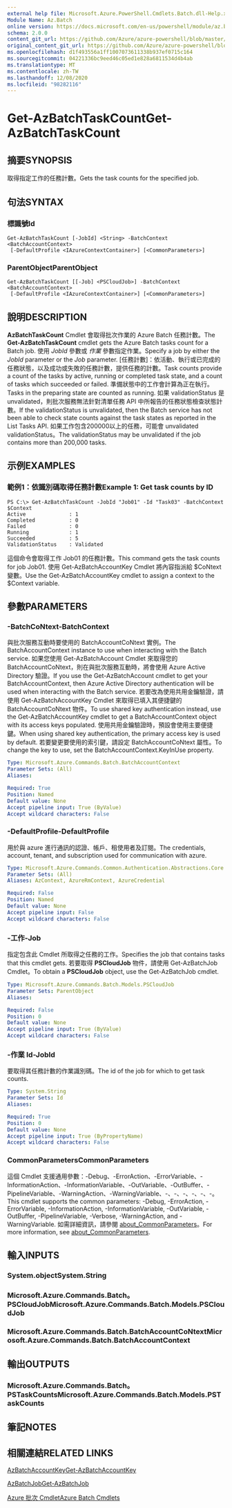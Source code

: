 ```yaml
---
external help file: Microsoft.Azure.PowerShell.Cmdlets.Batch.dll-Help.xml
Module Name: Az.Batch
online version: https://docs.microsoft.com/en-us/powershell/module/az.batch/get-azbatchtaskcount
schema: 2.0.0
content_git_url: https://github.com/Azure/azure-powershell/blob/master/src/Batch/Batch/help/Get-AzBatchTaskCount.md
original_content_git_url: https://github.com/Azure/azure-powershell/blob/master/src/Batch/Batch/help/Get-AzBatchTaskCount.md
ms.openlocfilehash: d1f493556a1ff1007073611338b937ef0715c164
ms.sourcegitcommit: 04221336bc9eed46c05ed1e828a6811534d4b4ab
ms.translationtype: MT
ms.contentlocale: zh-TW
ms.lasthandoff: 12/08/2020
ms.locfileid: "98282116"
---
```

# <span data-ttu-id="b96b3-101">Get-AzBatchTaskCount</span><span class="sxs-lookup"><span data-stu-id="b96b3-101">Get-AzBatchTaskCount</span></span>

## <span data-ttu-id="b96b3-102">摘要</span><span class="sxs-lookup"><span data-stu-id="b96b3-102">SYNOPSIS</span></span>
<span data-ttu-id="b96b3-103">取得指定工作的任務計數。</span><span class="sxs-lookup"><span data-stu-id="b96b3-103">Gets the task counts for the specified job.</span></span>

## <span data-ttu-id="b96b3-104">句法</span><span class="sxs-lookup"><span data-stu-id="b96b3-104">SYNTAX</span></span>

### <span data-ttu-id="b96b3-105">標識號</span><span class="sxs-lookup"><span data-stu-id="b96b3-105">Id</span></span>
```
Get-AzBatchTaskCount [-JobId] <String> -BatchContext <BatchAccountContext>
 [-DefaultProfile <IAzureContextContainer>] [<CommonParameters>]
```

### <span data-ttu-id="b96b3-106">ParentObject</span><span class="sxs-lookup"><span data-stu-id="b96b3-106">ParentObject</span></span>
```
Get-AzBatchTaskCount [[-Job] <PSCloudJob>] -BatchContext <BatchAccountContext>
 [-DefaultProfile <IAzureContextContainer>] [<CommonParameters>]
```

## <span data-ttu-id="b96b3-107">說明</span><span class="sxs-lookup"><span data-stu-id="b96b3-107">DESCRIPTION</span></span>
<span data-ttu-id="b96b3-108">**AzBatchTaskCount** Cmdlet 會取得批次作業的 Azure Batch 任務計數。</span><span class="sxs-lookup"><span data-stu-id="b96b3-108">The **Get-AzBatchTaskCount** cmdlet gets the Azure Batch tasks count for a Batch job.</span></span>
<span data-ttu-id="b96b3-109">使用 *JobId* 參數或 *作業* 參數指定作業。</span><span class="sxs-lookup"><span data-stu-id="b96b3-109">Specify a job by either the *JobId* parameter or the *Job* parameter.</span></span>
<span data-ttu-id="b96b3-110">[任務計數]：依活動、執行或已完成的任務狀態，以及成功或失敗的任務計數，提供任務的計數。</span><span class="sxs-lookup"><span data-stu-id="b96b3-110">Task counts provide a count of the tasks by active, running or completed task state, and a count of tasks which succeeded or failed.</span></span> <span data-ttu-id="b96b3-111">準備狀態中的工作會計算為正在執行。</span><span class="sxs-lookup"><span data-stu-id="b96b3-111">Tasks in the preparing state are counted as running.</span></span> <span data-ttu-id="b96b3-112">如果 validationStatus 是 unvalidated，則批次服務無法針對清單任務 API 中所報告的任務狀態檢查狀態計數。</span><span class="sxs-lookup"><span data-stu-id="b96b3-112">If the validationStatus is unvalidated, then the Batch service has not been able to check state counts against the task states as reported in the List Tasks API.</span></span> <span data-ttu-id="b96b3-113">如果工作包含200000以上的任務，可能會 unvalidated validationStatus。</span><span class="sxs-lookup"><span data-stu-id="b96b3-113">The validationStatus may be unvalidated if the job contains more than 200,000 tasks.</span></span>

## <span data-ttu-id="b96b3-114">示例</span><span class="sxs-lookup"><span data-stu-id="b96b3-114">EXAMPLES</span></span>

### <span data-ttu-id="b96b3-115">範例1：依識別碼取得任務計數</span><span class="sxs-lookup"><span data-stu-id="b96b3-115">Example 1: Get task counts by ID</span></span>
```
PS C:\> Get-AzBatchTaskCount -JobId "Job01" -Id "Task03" -BatchContext $Context
Active              : 1
Completed           : 0
Failed              : 0
Running             : 1
Succeeded           : 5
ValidationStatus    : Validated
```

<span data-ttu-id="b96b3-116">這個命令會取得工作 Job01 的任務計數。</span><span class="sxs-lookup"><span data-stu-id="b96b3-116">This command gets the task counts for job Job01.</span></span>
<span data-ttu-id="b96b3-117">使用 Get-AzBatchAccountKey Cmdlet 將內容指派給 $CoNtext 變數。</span><span class="sxs-lookup"><span data-stu-id="b96b3-117">Use the Get-AzBatchAccountKey cmdlet to assign a context to the $Context variable.</span></span>

## <span data-ttu-id="b96b3-118">參數</span><span class="sxs-lookup"><span data-stu-id="b96b3-118">PARAMETERS</span></span>

### <span data-ttu-id="b96b3-119">-BatchCoNtext</span><span class="sxs-lookup"><span data-stu-id="b96b3-119">-BatchContext</span></span>
<span data-ttu-id="b96b3-120">與批次服務互動時要使用的 BatchAccountCoNtext 實例。</span><span class="sxs-lookup"><span data-stu-id="b96b3-120">The BatchAccountContext instance to use when interacting with the Batch service.</span></span>
<span data-ttu-id="b96b3-121">如果您使用 Get-AzBatchAccount Cmdlet 來取得您的 BatchAccountCoNtext，則在與批次服務互動時，將會使用 Azure Active Directory 驗證。</span><span class="sxs-lookup"><span data-stu-id="b96b3-121">If you use the Get-AzBatchAccount cmdlet to get your BatchAccountContext, then Azure Active Directory authentication will be used when interacting with the Batch service.</span></span>
<span data-ttu-id="b96b3-122">若要改為使用共用金鑰驗證，請使用 Get-AzBatchAccountKey Cmdlet 來取得已填入其便捷鍵的 BatchAccountCoNtext 物件。</span><span class="sxs-lookup"><span data-stu-id="b96b3-122">To use shared key authentication instead, use the Get-AzBatchAccountKey cmdlet to get a BatchAccountContext object with its access keys populated.</span></span>
<span data-ttu-id="b96b3-123">使用共用金鑰驗證時，預設會使用主要便捷鍵。</span><span class="sxs-lookup"><span data-stu-id="b96b3-123">When using shared key authentication, the primary access key is used by default.</span></span>
<span data-ttu-id="b96b3-124">若要變更要使用的索引鍵，請設定 BatchAccountCoNtext 屬性。</span><span class="sxs-lookup"><span data-stu-id="b96b3-124">To change the key to use, set the BatchAccountContext.KeyInUse property.</span></span>

```yaml
Type: Microsoft.Azure.Commands.Batch.BatchAccountContext
Parameter Sets: (All)
Aliases:

Required: True
Position: Named
Default value: None
Accept pipeline input: True (ByValue)
Accept wildcard characters: False
```

### <span data-ttu-id="b96b3-125">-DefaultProfile</span><span class="sxs-lookup"><span data-stu-id="b96b3-125">-DefaultProfile</span></span>
<span data-ttu-id="b96b3-126">用於與 azure 進行通訊的認證、帳戶、租使用者及訂閱。</span><span class="sxs-lookup"><span data-stu-id="b96b3-126">The credentials, account, tenant, and subscription used for communication with azure.</span></span>

```yaml
Type: Microsoft.Azure.Commands.Common.Authentication.Abstractions.Core.IAzureContextContainer
Parameter Sets: (All)
Aliases: AzContext, AzureRmContext, AzureCredential

Required: False
Position: Named
Default value: None
Accept pipeline input: False
Accept wildcard characters: False
```

### <span data-ttu-id="b96b3-127">-工作</span><span class="sxs-lookup"><span data-stu-id="b96b3-127">-Job</span></span>
<span data-ttu-id="b96b3-128">指定包含此 Cmdlet 所取得之任務的工作。</span><span class="sxs-lookup"><span data-stu-id="b96b3-128">Specifies the job that contains tasks that this cmdlet gets.</span></span>
<span data-ttu-id="b96b3-129">若要取得 **PSCloudJob** 物件，請使用 Get-AzBatchJob Cmdlet。</span><span class="sxs-lookup"><span data-stu-id="b96b3-129">To obtain a **PSCloudJob** object, use the Get-AzBatchJob cmdlet.</span></span>

```yaml
Type: Microsoft.Azure.Commands.Batch.Models.PSCloudJob
Parameter Sets: ParentObject
Aliases:

Required: False
Position: 0
Default value: None
Accept pipeline input: True (ByValue)
Accept wildcard characters: False
```

### <span data-ttu-id="b96b3-130">-作業 Id</span><span class="sxs-lookup"><span data-stu-id="b96b3-130">-JobId</span></span>
<span data-ttu-id="b96b3-131">要取得其任務計數的作業識別碼。</span><span class="sxs-lookup"><span data-stu-id="b96b3-131">The id of the job for which to get task counts.</span></span>

```yaml
Type: System.String
Parameter Sets: Id
Aliases:

Required: True
Position: 0
Default value: None
Accept pipeline input: True (ByPropertyName)
Accept wildcard characters: False
```

### <span data-ttu-id="b96b3-132">CommonParameters</span><span class="sxs-lookup"><span data-stu-id="b96b3-132">CommonParameters</span></span>
<span data-ttu-id="b96b3-133">這個 Cmdlet 支援通用參數：-Debug、-ErrorAction、-ErrorVariable、-InformationAction、-InformationVariable、-OutVariable、-OutBuffer、-PipelineVariable、-WarningAction、-WarningVariable、-、-、-、-、-、-。</span><span class="sxs-lookup"><span data-stu-id="b96b3-133">This cmdlet supports the common parameters: -Debug, -ErrorAction, -ErrorVariable, -InformationAction, -InformationVariable, -OutVariable, -OutBuffer, -PipelineVariable, -Verbose, -WarningAction, and -WarningVariable.</span></span> <span data-ttu-id="b96b3-134">如需詳細資訊，請參閱 [about_CommonParameters](http://go.microsoft.com/fwlink/?LinkID=113216)。</span><span class="sxs-lookup"><span data-stu-id="b96b3-134">For more information, see [about_CommonParameters](http://go.microsoft.com/fwlink/?LinkID=113216).</span></span>

## <span data-ttu-id="b96b3-135">輸入</span><span class="sxs-lookup"><span data-stu-id="b96b3-135">INPUTS</span></span>

### <span data-ttu-id="b96b3-136">System.object</span><span class="sxs-lookup"><span data-stu-id="b96b3-136">System.String</span></span>

### <span data-ttu-id="b96b3-137">Microsoft.Azure.Commands.Batch。PSCloudJob</span><span class="sxs-lookup"><span data-stu-id="b96b3-137">Microsoft.Azure.Commands.Batch.Models.PSCloudJob</span></span>

### <span data-ttu-id="b96b3-138">Microsoft.Azure.Commands.Batch.BatchAccountCoNtext</span><span class="sxs-lookup"><span data-stu-id="b96b3-138">Microsoft.Azure.Commands.Batch.BatchAccountContext</span></span>

## <span data-ttu-id="b96b3-139">輸出</span><span class="sxs-lookup"><span data-stu-id="b96b3-139">OUTPUTS</span></span>

### <span data-ttu-id="b96b3-140">Microsoft.Azure.Commands.Batch。PSTaskCounts</span><span class="sxs-lookup"><span data-stu-id="b96b3-140">Microsoft.Azure.Commands.Batch.Models.PSTaskCounts</span></span>

## <span data-ttu-id="b96b3-141">筆記</span><span class="sxs-lookup"><span data-stu-id="b96b3-141">NOTES</span></span>

## <span data-ttu-id="b96b3-142">相關連結</span><span class="sxs-lookup"><span data-stu-id="b96b3-142">RELATED LINKS</span></span>

[<span data-ttu-id="b96b3-143">AzBatchAccountKey</span><span class="sxs-lookup"><span data-stu-id="b96b3-143">Get-AzBatchAccountKey</span></span>](./Get-AzBatchAccountKey.md)

[<span data-ttu-id="b96b3-144">AzBatchJob</span><span class="sxs-lookup"><span data-stu-id="b96b3-144">Get-AzBatchJob</span></span>](./Get-AzBatchJob.md)

[<span data-ttu-id="b96b3-145">Azure 批次 Cmdlet</span><span class="sxs-lookup"><span data-stu-id="b96b3-145">Azure Batch Cmdlets</span></span>](/powershell/module/Az.Batch/)

